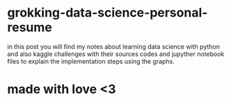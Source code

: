 # grokking-data-science-personal-resume
in this post you will find my notes about learning data science with python and also kaggle challenges with their sources codes and jupyther notebook files to explain the implementation steps using the graphs.

# made with love <3
